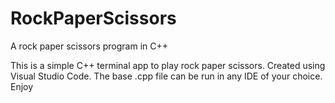 # RockPaperScissors
A rock paper scissors program in C++ 
<p>
This is a simple C++ terminal app to play rock paper scissors. Created using Visual Studio Code. The base .cpp file can be run in any IDE of your choice. Enjoy
</p>
